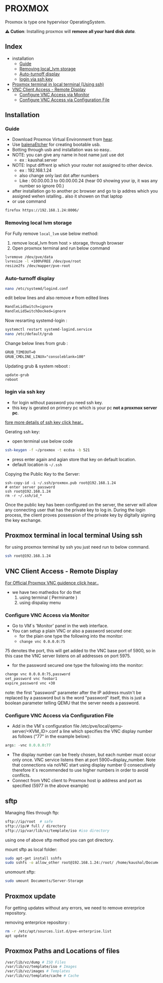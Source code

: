 # PROXMOX

Proxmox is type one hypervisor OperatingSystem.

__⚠ Cution__: Installing proxmox will __remove all your hard disk *data*__.

## Index

* installation
  * [Guide](#guide)
  * [Removing local_lvm storage](#removing-local-lvm-storage)
  * [Auto-turnoff display](#auto-turnoff-display)
  * [login via ssh key](#login-via-ssh-key)
* [Proxmox terminal in local terminal &#40;Using ssh&#41;](#proxmox-terminal-in-local-terminal-using-ssh)
* [VNC Client Access - Remote Display](#vnc-client-access---remote-display)
  * [Configure VNC Access via Monitor](#configure-vnc-access-via-monitor)
  * [Configure VNC Access via Configuration File](#configure-vnc-access-via-configuration-file)

## Installation

### Guide

* Download Proxmox Virtual Environment from [hear](https://www.proxmox.com/en/downloads).
* Use [balenaEtcher](https://www.balena.io/etcher/) for creating bootable usb.
* Botting through usb and installation was so easy..
* NOTE: you can give any name in host name just use dot
  * ex : kaushal.server
* NOTE: Input diffrent ip which your router not assigned to other device.
  * ex : 192.168.1.24
  * also change only last dot after numbers
  * Like : 00.00.00.3 to 00.00.00.24 (hear 00 showing your ip, it was any number so ignore 00.)
* after installation go to another pc browser and go to ip addres which you assigned wehen istalling.. also it showen on that laptop
* or use command

```bash
firefox https://192.168.1.24:8006/
```

### Removing local lvm storage

For Fully remove `local_lvm` use below method:

1. remove local_lvm from host > storage, through browser
2. Open proxmox terminal and run below command

```bash
lvremove /dev/pve/data
lvresize -l +100%FREE /dev/pve/root
resize2fs /dev/mapper/pve-root
```

### Auto-turnoff display

```bash
nano /etc/systemd/logind.conf
```

edit below lines and also remove `#` from edited lines

```txt
HandleLidSwitch=ignore
HandleLidSwitchDocked=ignore
```

Now resrarting systemd-login :

```bash
systemctl restart systemd-logind.service
nano /etc/default/grub
```

Change below lines from grub :

```txt
GRUB_TIMEOUT=0
GRUB_CMDLINE_LINUX="consoleblank=100"
```

Updating grub & system reboot :

```bash
update-grub
reboot
```

### login via ssh key

* for login without password you need ssh key.
* this key is gerated on primery pc which is your pc __not a proxmox server pc__.

[fore more details of ssh key click hear..](https://www.ssh.com/academy/ssh/keygen)

Gerating ssh key:

* open terminal use below code

```bash
ssh-keygen -f ~/proxmox -t ecdsa -b 521
```

* press enter again and agian store that key on default location.
* default location is `~/.ssh`

Copying the Public Key to the Server:

    ssh-copy-id -i ~/.ssh/proxmox.pub root@192.168.1.24
    # enter server password
    ssh root@192.168.1.24
    rm -r ~/.ssh/id_*

Once the public key has been configured on the server, the server will allow any connecting user that has the private key to log in. During the login process, the client proves possession of the private key by digitally signing the key exchange.

## Proxmox terminal in local terminal Using ssh

for using proxmox terminal by ssh you just need run to below command.

```bash
ssh root@192.168.1.24
```

## VNC Client Access - Remote Display

[For Official Proxmox VNC guidence click hear..](https://pve.proxmox.com/wiki/VNC_Client_Access)

* we have two mathedos for do thet
  1) using terminal ( Perminante )
  2) using dispalay menu

### Configure VNC Access via Monitor

* Go to VM´s 'Monitor' panel in the web interface.
* You can setup a plain VNC or also a password secured one:
  * for the plain one type the following into the monitor:
  * `change vnc 0.0.0.0:75`

75 denotes the port, this will get added to the VNC base port of 5900, so in this case the VNC server listens on all addresses on port 5975.

* for the password secured one type the following into the monitor:

```bash
change vnc 0.0.0.0:75,password
set_password vnc foobar1
expire_password vnc +30
```

note: the first "password" parameter after the IP address mustn't be replaced by a password but is the word "password" itself, this is just a boolean parameter telling QEMU that the server needs a password.

### Configure VNC Access via Configuration File

* Add in the VM´s configuration file /etc/pve/local/qemu-server/<KVM_ID>.conf a line which specifies the VNC display number as follows ("77" in the example below):

```php
args: -vnc 0.0.0.0:77
```

* The display number can be freely chosen, but each number must occur only once. VNC service listens then at port 5900+display_number. Note that connections via noVNC start using display number 0 consecutively therefore it´s recommended to use higher numbers in order to avoid conflicts.
* Connect from VNC client to Proxmox host ip address and port as specified (5977 in the above example)

## sftp

Managing files through ftp:

```bash
sftp://ip/root  # safe
sftp://ip/# full / directory
sftp://ip/var/lib/vz/template/iso #iso directory
```

using one of above sftp method you can got directory.

mount sftp as local folder:

```bash
sudo apt-get install sshfs
sudo sshfs -o allow_other root@192.168.1.24:/root/ /home/kaushal/Documents/Server-Storage
```

unomount sftp:

```bash
sudo umount Documents/Server-Storage
```

## Proxmox update

For getting updates without any errors, we need to remove enrerprice repository.

removing enterprice repository :

```bash
rm -r /etc/apt/sources.list.d/pve-enterprise.list
apt update
```

## Proxmox Paths and Locations of files

```bash
/var/lib/vz/dump # ISO Files
/var/lib/vz/template/iso # Images
/var/lib/vz/images # Templates
/var/lib/vz/template/cache # Cache
```
